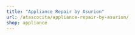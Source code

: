 ```yaml
---
title: "Appliance Repair by Asurion"
url: /atascocita/appliance-repair-by-asurion/
shop: appliance
---
```

